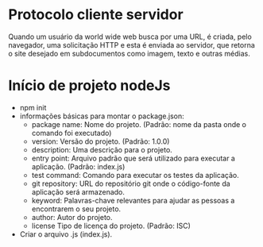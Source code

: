 # Protocolo cliente servidor
Quando um usuário da world wide web busca por uma URL, é criada, pelo navegador, uma solicitação HTTP e esta é enviada ao servidor, que retorna o site desejado em subdocumentos como imagem, texto e outras médias.

# Início de projeto nodeJs
- npm init
- informações básicas para montar o package.json:
  - package name: Nome do projeto. (Padrão: nome da pasta onde o comando foi executado)
  - version: Versão do projeto. (Padrão: 1.0.0)
  - description: Uma descrição para o projeto.
  - entry point: Arquivo padrão que será utilizado para executar a aplicação. (Padrão: index.js)
  - test command: Comando para executar os testes da aplicação.
  - git repository: URL do repositório git onde o código-fonte da aplicação será armazenado.
  - keyword: Palavras-chave relevantes para ajudar as pessoas a encontrarem o seu projeto.
  - author: Autor do projeto.
  - license Tipo de licença do projeto. (Padrão: ISC)
- Criar o arquivo .js (index.js).

